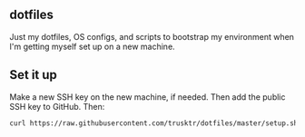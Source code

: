 dotfiles
--------

Just my dotfiles, OS configs, and scripts to bootstrap my environment when I'm
getting myself set up on a new machine.

## Set it up

Make a new SSH key on the new machine, if needed. Then add the public SSH key to GitHub. Then:

```sh
curl https://raw.githubusercontent.com/trusktr/dotfiles/master/setup.sh | sh
```
